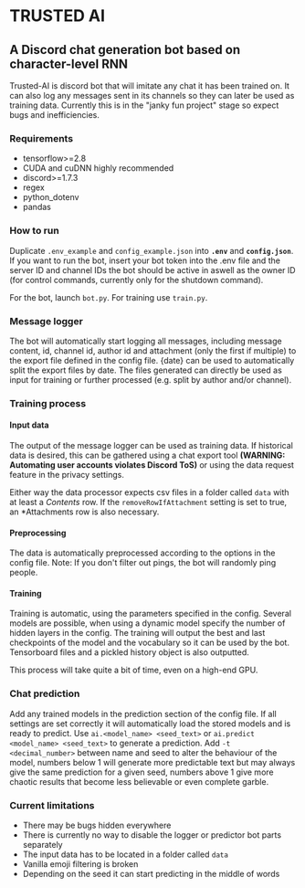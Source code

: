 # TRUSTED AI
## A Discord chat generation bot based on character-level RNN

Trusted-AI is discord bot that will imitate any chat it has been trained on. It can also log any messages sent in its channels so they can later be used as training data. Currently this is in the "janky fun project" stage so expect bugs and inefficiencies.

### Requirements

- tensorflow>=2.8
- CUDA and cuDNN highly recommended
- discord>=1.7.3
- regex
- python_dotenv
- pandas

### How to run

Duplicate `.env_example` and `config_example.json` into **`.env`** and **`config.json`**. If you want to run the bot, insert your bot token into the .env file and the server ID and channel IDs the bot should be active in aswell as the owner ID (for control commands, currently only for the shutdown command).

For the bot, launch `bot.py`. For training use `train.py`.

### Message logger

The bot will automatically start logging all messages, including message content, id, channel id, author id and attachment (only the first if multiple) to the export file defined in the config file. {date} can be used to automatically split the export files by date. The files generated can directly be used as input for training or further processed (e.g. split by author and/or channel).

### Training process

#### Input data

The output of the message logger can be used as training data. If historical data is desired, this can be gathered using a chat export tool **(WARNING: Automating user accounts violates Discord ToS)** or using the data request feature in the privacy settings.

Either way the data processor expects csv files in a folder called `data` with at least a *Contents* row. If the `removeRowIfAttachment` setting is set to true, an *Attachments row is also necessary.

#### Preprocessing

The data is automatically preprocessed according to the options in the config file. Note: If you don't filter out pings, the bot will randomly ping people.

#### Training

Training is automatic, using the parameters specified in the config. Several models are possible, when using a dynamic model specify the number of hidden layers in the config. The training will output the best and last checkpoints of the model and the vocabulary so it can be used by the bot. Tensorboard files and a pickled history object is also outputted.

This process will take quite a bit of time, even on a high-end GPU.

### Chat prediction

Add any trained models in the prediction section of the config file. If all settings are set correctly it will automatically load the stored models and is ready to predict. Use `ai.<model_name> <seed_text>` or `ai.predict <model_name> <seed_text>` to generate a prediction. Add `-t <decimal_number>` between name and seed to alter the behaviour of the model, numbers below 1 will generate more predictable text but may always give the same prediction for a given seed, numbers above 1 give more chaotic results that become less believable or even complete garble.

### Current limitations

- There may be bugs hidden everywhere
- There is currently no way to disable the logger or predictor bot parts separately
- The input data has to be located in a folder called `data`
- Vanilla emoji filtering is broken
- Depending on the seed it can start predicting in the middle of words


